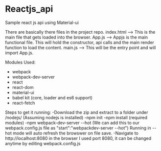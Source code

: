 # Reactjs_api
Sample react js api using Material-ui


There are basically there files in the project repo.
index.html --> This is the main file that gets loaded into the browser.
App.js --> Appjs is the main functional file. This will hold the constructor, api calls and the main render function to load the content.
main.js --> This will be the entry point and will import App.js.

Modules Used:
* webpack
* webpack-dev-server
* react
* react-dom
* material-ui
* babel kit (core, loader and es6 support)
* react-fetch

Steps to get it running:
-Download the zip and extract to a folder under /nodejs/ (Assuming nodejs is installed)
-npm init
-npm install (required modules)
-npm webpack-dev-server --hot (We can add this to our webpack.config.js file as "start":"webpackdev-server --hot")
      Running in --hot mode will auto refresh the browswer on file save.
 -Navigate to http://localhost:8080 in the browser
 I used port 8080, it can be changed anytime by editing webpack.config.js

